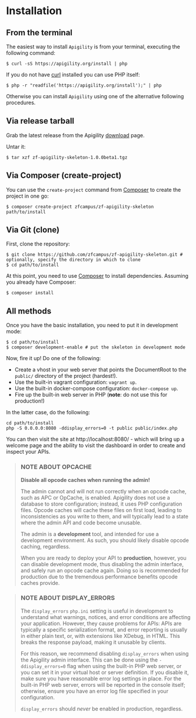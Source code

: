 Installation
============

## From the terminal

The easiest way to install `Apigility` is from your terminal, executing the following command:

```console
$ curl -sS https://apigility.org/install | php
```

If you do not have [curl](http://curl.haxx.se/) installed you can use PHP itself:

```console
$ php -r "readfile('https://apigility.org/install');" | php
```
Otherwise you can install `Apigility` using one of the alternative following procedures.

## Via release tarball

Grab the latest release from the Apigility [download](https://apigility.org/download) page.

Untar it:

```console
$ tar xzf zf-apigility-skeleton-1.0.0beta1.tgz
```

## Via Composer (create-project)

You can use the `create-project` command from [Composer](http://getcomposer.org/)
to create the project in one go:

```console
$ composer create-project zfcampus/zf-apigility-skeleton path/to/install
```

## Via Git (clone)

First, clone the repository:

```console
$ git clone https://github.com/zfcampus/zf-apigility-skeleton.git # optionally, specify the directory in which to clone
$ cd path/to/install
```

At this point, you need to use [Composer](https://getcomposer.org/) to install
dependencies. Assuming you already have Composer:

```console
$ composer install
```

## All methods

Once you have the basic installation, you need to put it in development mode:

```console
$ cd path/to/install
$ composer development-enable # put the skeleton in development mode
```

Now, fire it up! Do one of the following:

- Create a vhost in your web server that points the DocumentRoot to the
  `public/` directory of the project (hardest!).
- Use the built-in vagrant configuration: `vagrant up`.
- Use the built-in docker-compose configuration: `docker-compose up`.
- Fire up the built-in web server in PHP (**note**: do not use this for
  production!)

In the latter case, do the following:

```console
cd path/to/install
php -S 0.0.0.0:8080 -ddisplay_errors=0 -t public public/index.php
```

You can then visit the site at http://localhost:8080/ - which will bring up a
welcome page and the ability to visit the dashboard in order to create and
inspect your APIs.

> ### NOTE ABOUT OPCACHE
> 
> **Disable all opcode caches when running the admin!**
> 
> The admin cannot and will not run correctly when an opcode cache, such as APC or
> OpCache, is enabled. Apigility does not use a database to store configuration;
> instead, it uses PHP configuration files. Opcode caches will cache these files
> on first load, leading to inconsistencies as you write to them, and will
> typically lead to a state where the admin API and code become unusable.
> 
> The admin is a **development** tool, and intended for use a development
> environment. As such, you should likely disable opcode caching, regardless.
> 
> When you are ready to deploy your API to **production**, however, you can
> disable development mode, thus disabling the admin interface, and safely run an
> opcode cache again. Doing so is recommended for production due to the tremendous
> performance benefits opcode caches provide.

> ### NOTE ABOUT DISPLAY_ERRORS
> 
> The `display_errors` `php.ini` setting is useful in development to understand what warnings,
> notices, and error conditions are affecting your application. However, they cause problems for APIs:
> APIs are typically a specific serialization format, and error reporting is usually in either plain
> text, or, with extensions like XDebug, in HTML. This breaks the response payload, making it unusable
> by clients.
> 
> For this reason, we recommend disabling `display_errors` when using the Apigility admin interface.
> This can be done using the `-ddisplay_errors=0` flag when using the built-in PHP web server, or you
> can set it in your virtual host or server definition. If you disable it, make sure you have
> reasonable error log settings in place. For the built-in PHP web server, errors will be reported in
> the console itself; otherwise, ensure you have an error log file specified in your configuration.
> 
> `display_errors` should *never* be enabled in production, regardless.
